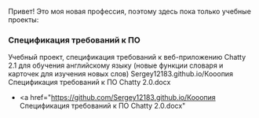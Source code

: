Привет! Это моя новая профессия, поэтому здесь пока только учебные проекты:

### Спецификация требований к ПО
Учебный проект, спецификация требований к веб-приложению Chatty 2.1 для обучения английскому языку (новые функции словаря и карточек для изучения новых слов)
Sergey12183.github.io/Кооопия Спецификация требований к ПО Chatty 2.0.docx
- <a href="https://github.com/Sergey12183.github.io/Кооопия Спецификация требований к ПО Chatty 2.0.docx" 
